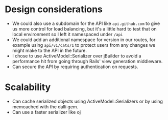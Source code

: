 # Design considerations
* We could also use a subdomain for the API like `api.github.com` to give us more control for load balancing, but it's a little hard to test that on local environment so I left it namespaced under `/api`
* We could add an additional namespace for version in our routes, for example using `api/v1/cats/1` to protect users from any changes we might make to the API in the future.
* I chose to use ActiveModel::Serializer over jBuilder to avoid a performance hit from going through Rails' view generation middleware.
* Can secure the API by requiring authentication on requests. 

# Scalability
* Can cache serialized objects using ActiveModel::Serializers or by using memcached with the dalli gem.
* Can use a faster serializer like oj

